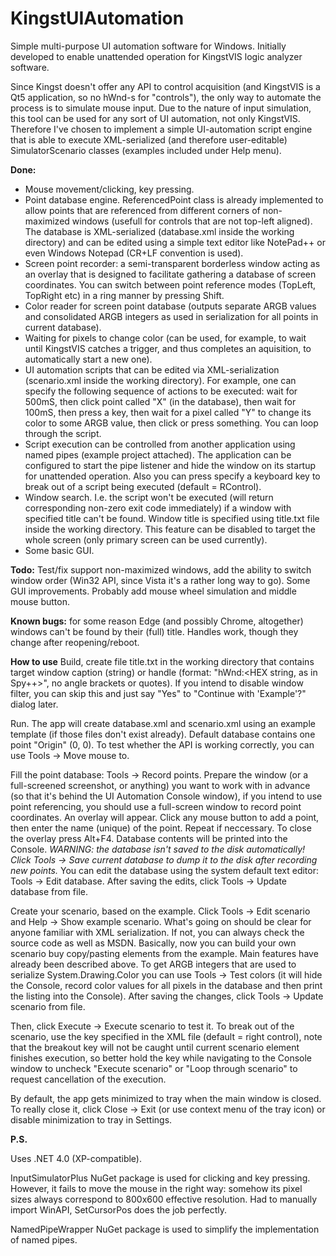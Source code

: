 # KingstUIAutomation
Simple multi-purpose UI automation software for Windows. Initially developed to enable unattended operation for KingstVIS logic analyzer software.

Since Kingst doesn't offer any API to control acquisition (and KingstVIS is a Qt5 application, so no hWnd-s for "controls"), the only way to automate the process is to simulate mouse input. Due to the nature of input simulation, this tool can be used for any sort of UI automation, not only KingstVIS. Therefore I've chosen to implement a simple UI-automation script engine that is able to execute XML-serialized (and therefore user-editable) SimulatorScenario classes (examples included under Help menu).

**Done:**

- Mouse movement/clicking, key pressing.
- Point database engine. ReferencedPoint class is already implemented to allow points that are referenced from different corners of non-maximized windows (usefull for controls that are not top-left aligned). The database is XML-serialized (database.xml inside the working directory) and can be edited using a simple text editor like NotePad++ or even Windows Notepad (CR+LF convention is used).
- Screen point recorder: a semi-transparent borderless window acting as an overlay that is designed to facilitate gathering a database of screen coordinates. You can switch between point reference modes (TopLeft, TopRight etc) in a ring manner by pressing Shift.
- Color reader for screen point database (outputs separate ARGB values and consolidated ARGB integers as used in serialization for all points in current database).
- Waiting for pixels to change color (can be used, for example, to wait until KingstVIS catches a trigger, and thus completes an aquisition, to automatically start a new one).
- UI automation scripts that can be edited via XML-serialization (scenario.xml inside the working directory). For example, one can specify the following sequence of actions to be executed: wait for 500mS, then click point called "X" (in the database), then wait for 100mS, then press a key, then wait for a pixel called "Y" to change its color to some ARGB value, then click or press something. You can loop through the script.
- Script execution can be controlled from another application using named pipes (example project attached). The application can be configured to start the pipe listener and hide the window on its startup for unattended operation. Also you can press specify a keyboard key to break out of a script being executed (default = RControl).
- Window search. I.e. the script won't be executed (will return corresponding non-zero exit code immediately) if a window with specified title can't be found. Window title is specified using title.txt file inside the working directory. This feature can be disabled to target the whole screen (only primary screen can be used currently).
- Some basic GUI.

**Todo:**  Test/fix support non-maximized windows, add the ability to switch window order (Win32 API, since Vista it's a rather long way to go). Some GUI improvements. Probably add mouse wheel simulation and middle mouse button.

**Known bugs:** for some reason Edge (and possibly Chrome, altogether) windows can't be found by their (full) title. Handles work, though they change after reopening/reboot.

**How to use**
Build, create file title.txt in the working directory that contains target window caption (string) or handle (format: "hWnd:<HEX string, as in Spy++>", no angle brackets or quotes). If you intend to disable window filter, you can skip this and just say "Yes" to "Continue with 'Example'?" dialog later.

Run. The app will create database.xml and scenario.xml using an example template (if those files don't exist already). Default database contains one point "Origin" (0, 0). To test whether the API is working correctly, you can use Tools -> Move mouse to.

Fill the point database: Tools -> Record points. Prepare the window (or a full-screened screenshot, or anything) you want to work with in advance (so that it's behind the UI Automation Console window), if you intend to use point referencing, you should use a full-screen window to record point coordinates. An overlay will appear. Click any mouse button to add a point, then enter the name (unique) of the point. Repeat if neccessary. To close the overlay press Alt+F4. Database contents will be printed into the Console. *WARNING: the database isn't saved to the disk automatically! Click Tools -> Save current database to dump it to the disk after recording new points.* You can edit the database using the system default text editor: Tools -> Edit database. After saving the edits, click Tools -> Update database from file.

Create your scenario, based on the example. Click Tools -> Edit scenario and Help -> Show example scenario. What's going on should be clear for anyone familiar with XML serialization. If not, you can always check the source code as well as MSDN. Basically, now you can build your own scenario buy copy/pasting elements from the example. Main features have already been described above. To get ARGB integers that are used to serialize System.Drawing.Color you can use Tools -> Test colors (it will hide the Console, record color values for all pixels in the database and then print the listing into the Console). After saving the changes, click Tools -> Update scenario from file.

Then, click Execute -> Execute scenario to test it. To break out of the scenario, use the key specified in the XML file (default = right control), note that the breakout key will not be caught until current scenario element finishes execution, so better hold the key while navigating to the Console window to uncheck "Execute scenario" or "Loop through scenario" to request cancellation of the execution.

By default, the app gets minimized to tray when the main window is closed. To really close it, click Close -> Exit (or use context menu of the tray icon) or disable minimization to tray in Settings.

**P.S.**

Uses .NET 4.0 (XP-compatible).

InputSimulatorPlus NuGet package is used for clicking and key pressing. However, it fails to move the mouse in the right way: somehow its pixel sizes always correspond to 800x600 effective resolution. Had to manually import WinAPI, SetCursorPos does the job perfectly.

NamedPipeWrapper NuGet package is used to simplify the implementation of named pipes.
